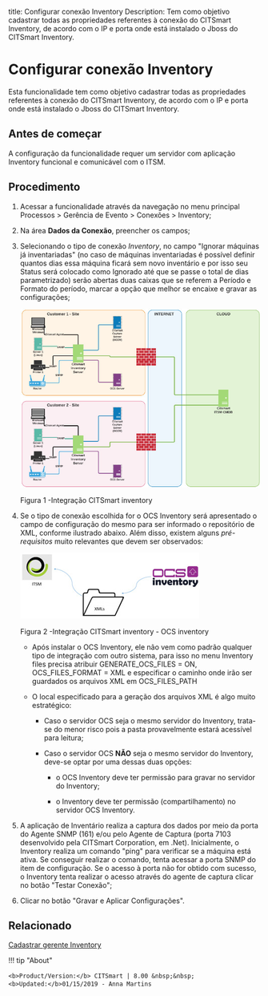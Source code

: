 title: Configurar conexão Inventory
Description: Tem como objetivo cadastrar todas as propriedades referentes à conexão do CITSmart Inventory, de acordo com o IP e porta onde está instalado o Jboss do CITSmart Inventory.
# Configurar conexão Inventory

Esta funcionalidade tem como objetivo cadastrar todas as propriedades referentes
à conexão do CITSmart Inventory, de acordo com o IP e porta onde está instalado
o Jboss do CITSmart Inventory.

Antes de começar
--------------------

A configuração da funcionalidade requer um servidor com aplicação Inventory
funcional e comunicável com o ITSM.

Procedimento
----------------

1.  Acessar a funcionalidade através da navegação no menu principal Processos \>
    Gerência de Evento \> Conexões \> Inventory;

2.  Na área **Dados da Conexão**, preencher os campos;

3.  Selecionando o tipo de conexão *Inventory*, no campo "Ignorar máquinas já
    inventariadas" (no caso de máquinas inventariadas é possível definir quantos
    dias essa máquina ficará sem novo inventário e por isso seu Status será
    colocado como Ignorado até que se passe o total de dias parametrizado) serão
    abertas duas caixas que se referem a Período e Formato do período, marcar a
    opção que melhor se encaixe e gravar as configurações;

    ![inventory integracao](images/conexao-inventory.jpg)

       Figura 1 -Integração CITSmart inventory


4.  Se o tipo de conexão escolhida for o OCS Inventory será apresentado o campo de configuração do mesmo para ser informado o repositório de XML, conforme ilustrado abaixo. Além disso, existem alguns *pré-requisitos* muito relevantes que devem ser observados:

    ![ocs](images/conexao-inventory-2.jpg)
   
    Figura 2 -Integração CITSmart inventory - OCS inventory


     -   Após instalar o OCS Inventory, ele não vem como padrão qualquer tipo de
         integração com outro sistema, para isso no menu Inventory files precisa
         atribuir GENERATE_OCS_FILES = ON, OCS_FILES_FORMAT = XML e especificar o
         caminho onde irão ser guardados os arquivos XML em OCS_FILES_PATH

    -   O local especificado para a geração dos arquivos XML é algo muito
        estratégico:

        -   Caso o servidor OCS seja o mesmo servidor do Inventory, trata-se do
            menor risco pois a pasta provavelmente estará acessível para leitura;

        -   Caso o servidor OCS **NÃO** seja o mesmo servidor do Inventory, deve-se
            optar por uma dessas duas opções:

            -   o OCS Inventory deve ter permissão para gravar no servidor do
                Inventory;

            -   o Inventory deve ter permissão (compartilhamento) no servidor OCS
                Inventory.

5.  A aplicação de Inventário realiza a captura dos dados por meio da porta do
    Agente SNMP (161) e/ou pelo Agente de Captura (porta 7103 desenvolvido pela
    CITSmart Corporation, em .Net). Inicialmente, o Inventory realiza um comando
    "ping" para verificar se a máquina está ativa. Se conseguir realizar o
    comando, tenta acessar a porta SNMP do item de configuração. Se o acesso à
    porta não for obtido com sucesso, o Inventory tenta realizar o acesso
    através do agente de captura clicar no botão "Testar Conexão";

6.  Clicar no botão "Gravar e Aplicar Configurações".

Relacionado
-------

[Cadastrar gerente Inventory](/pt-br/citsmart-platform-8/processes/event/configuration/register-inventory-manager.html)



!!! tip "About"

    <b>Product/Version:</b> CITSmart | 8.00 &nbsp;&nbsp;
    <b>Updated:</b>01/15/2019 - Anna Martins
